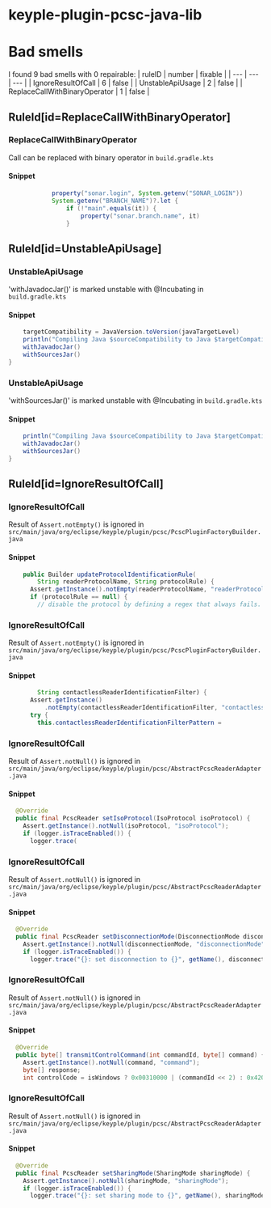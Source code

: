 # keyple-plugin-pcsc-java-lib 
 
# Bad smells
I found 9 bad smells with 0 repairable:
| ruleID | number | fixable |
| --- | --- | --- |
| IgnoreResultOfCall | 6 | false |
| UnstableApiUsage | 2 | false |
| ReplaceCallWithBinaryOperator | 1 | false |
## RuleId[id=ReplaceCallWithBinaryOperator]
### ReplaceCallWithBinaryOperator
Call can be replaced with binary operator
in `build.gradle.kts`
#### Snippet
```java
            property("sonar.login", System.getenv("SONAR_LOGIN"))
            System.getenv("BRANCH_NAME")?.let {
                if (!"main".equals(it)) {
                    property("sonar.branch.name", it)
                }
```

## RuleId[id=UnstableApiUsage]
### UnstableApiUsage
'withJavadocJar()' is marked unstable with @Incubating
in `build.gradle.kts`
#### Snippet
```java
    targetCompatibility = JavaVersion.toVersion(javaTargetLevel)
    println("Compiling Java $sourceCompatibility to Java $targetCompatibility.")
    withJavadocJar()
    withSourcesJar()
}
```

### UnstableApiUsage
'withSourcesJar()' is marked unstable with @Incubating
in `build.gradle.kts`
#### Snippet
```java
    println("Compiling Java $sourceCompatibility to Java $targetCompatibility.")
    withJavadocJar()
    withSourcesJar()
}

```

## RuleId[id=IgnoreResultOfCall]
### IgnoreResultOfCall
Result of `Assert.notEmpty()` is ignored
in `src/main/java/org/eclipse/keyple/plugin/pcsc/PcscPluginFactoryBuilder.java`
#### Snippet
```java
    public Builder updateProtocolIdentificationRule(
        String readerProtocolName, String protocolRule) {
      Assert.getInstance().notEmpty(readerProtocolName, "readerProtocolName");
      if (protocolRule == null) {
        // disable the protocol by defining a regex that always fails.
```

### IgnoreResultOfCall
Result of `Assert.notEmpty()` is ignored
in `src/main/java/org/eclipse/keyple/plugin/pcsc/PcscPluginFactoryBuilder.java`
#### Snippet
```java
        String contactlessReaderIdentificationFilter) {
      Assert.getInstance()
          .notEmpty(contactlessReaderIdentificationFilter, "contactlessReaderIdentificationFilter");
      try {
        this.contactlessReaderIdentificationFilterPattern =
```

### IgnoreResultOfCall
Result of `Assert.notNull()` is ignored
in `src/main/java/org/eclipse/keyple/plugin/pcsc/AbstractPcscReaderAdapter.java`
#### Snippet
```java
  @Override
  public final PcscReader setIsoProtocol(IsoProtocol isoProtocol) {
    Assert.getInstance().notNull(isoProtocol, "isoProtocol");
    if (logger.isTraceEnabled()) {
      logger.trace(
```

### IgnoreResultOfCall
Result of `Assert.notNull()` is ignored
in `src/main/java/org/eclipse/keyple/plugin/pcsc/AbstractPcscReaderAdapter.java`
#### Snippet
```java
  @Override
  public final PcscReader setDisconnectionMode(DisconnectionMode disconnectionMode) {
    Assert.getInstance().notNull(disconnectionMode, "disconnectionMode");
    if (logger.isTraceEnabled()) {
      logger.trace("{}: set disconnection to {}", getName(), disconnectionMode.name());
```

### IgnoreResultOfCall
Result of `Assert.notNull()` is ignored
in `src/main/java/org/eclipse/keyple/plugin/pcsc/AbstractPcscReaderAdapter.java`
#### Snippet
```java
  @Override
  public byte[] transmitControlCommand(int commandId, byte[] command) {
    Assert.getInstance().notNull(command, "command");
    byte[] response;
    int controlCode = isWindows ? 0x00310000 | (commandId << 2) : 0x42000000 | commandId;
```

### IgnoreResultOfCall
Result of `Assert.notNull()` is ignored
in `src/main/java/org/eclipse/keyple/plugin/pcsc/AbstractPcscReaderAdapter.java`
#### Snippet
```java
  @Override
  public final PcscReader setSharingMode(SharingMode sharingMode) {
    Assert.getInstance().notNull(sharingMode, "sharingMode");
    if (logger.isTraceEnabled()) {
      logger.trace("{}: set sharing mode to {}", getName(), sharingMode.name());
```

